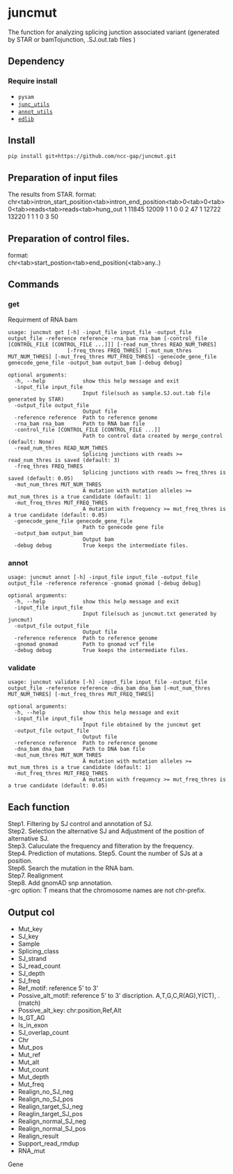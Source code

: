 # juncmut

The function for analyzing splicing junction associated variant (generated by STAR or bamTojunction, .SJ.out.tab files )

## Dependency

### Require install
 - `pysam`
 - [`junc_utils`](https://github.com/friend1ws/junc_utils)
 - [`annot_utils`](https://github.com/friend1ws/annot_utils)
 - [`edlib`](https://github.com/Martinsos/edlib)

## Install

```
pip install git+https://github.com/ncc-gap/juncmut.git
```

## Preparation of input files

The results from STAR.
format:<br>
chr\<tab>intron_start_position\<tab>intron_end_position\<tab>0\<tab>0\<tab>0\<tab>reads\<tab>reads\<tab>hung_out
1	11845	12009	1	1	0	0	2	47
1	12722	13220	1	1	1	0	3	50

## Preparation of control files.
format:<br>
chr\<tab>start_postion\<tab>end_position(\<tab>any..)

## Commands
### get

Requirment of RNA bam
```
usage: juncmut get [-h] -input_file input_file -output_file output_file -reference reference -rna_bam rna_bam [-control_file [CONTROL_FILE [CONTROL_FILE ...]]] [-read_num_thres READ_NUM_THRES]
                   [-freq_thres FREQ_THRES] [-mut_num_thres MUT_NUM_THRES] [-mut_freq_thres MUT_FREQ_THRES] -genecode_gene_file genecode_gene_file -output_bam output_bam [-debug debug]

optional arguments:
  -h, --help            show this help message and exit
  -input_file input_file
                        Input file(such as sample.SJ.out.tab file generated by STAR)
  -output_file output_file
                        Output file
  -reference reference  Path to reference genome
  -rna_bam rna_bam      Path to RNA bam file
  -control_file [CONTROL_FILE [CONTROL_FILE ...]]
                        Path to control data created by merge_control (default: None)
  -read_num_thres READ_NUM_THRES
                        Splicing junctions with reads >= read_num_thres is saved (default: 3)
  -freq_thres FREQ_THRES
                        Splicing junctions with reads >= freq_thres is saved (default: 0.05)
  -mut_num_thres MUT_NUM_THRES
                        A mutation with mutation alleles >= mut_num_thres is a true candidate (default: 1)
  -mut_freq_thres MUT_FREQ_THRES
                        A mutation with frequency >= mut_freq_thres is a true candidate (default: 0.05)
  -genecode_gene_file genecode_gene_file
                        Path to genecode gene file
  -output_bam output_bam
                        Output bam
  -debug debug          True keeps the intermediate files.
```
### annot
```
usage: juncmut annot [-h] -input_file input_file -output_file output_file -reference reference -gnomad gnomad [-debug debug]

optional arguments:
  -h, --help            show this help message and exit
  -input_file input_file
                        Input file(such as juncmut.txt generated by juncmut)
  -output_file output_file
                        Output file
  -reference reference  Path to reference genome
  -gnomad gnomad        Path to gnomad vcf file
  -debug debug          True keeps the intermediate files.
```
### validate
```
usage: juncmut validate [-h] -input_file input_file -output_file output_file -reference reference -dna_bam dna_bam [-mut_num_thres MUT_NUM_THRES] [-mut_freq_thres MUT_FREQ_THRES]

optional arguments:
  -h, --help            show this help message and exit
  -input_file input_file
                        Input file obtained by the juncmut get
  -output_file output_file
                        Output file
  -reference reference  Path to reference genome
  -dna_bam dna_bam      Path to DNA bam file
  -mut_num_thres MUT_NUM_THRES
                        A mutation with mutation alleles >= mut_num_thres is a true candidate (default: 1)
  -mut_freq_thres MUT_FREQ_THRES
                        A mutation with frequency >= mut_freq_thres is a true candidate (default: 0.05)
```

## Each function

Step1. Filtering by SJ control and annotation of SJ.  
Step2. Selection the alternative SJ and Adjustment of the position of alternative SJ.              
Step3. Caluculate the frequency and filteration by the frequency.       
Step4. Prediction of mutations.
Step5. Count the number of SJs at a position.  
Step6. Search the mutation in the RNA bam.  
Step7. Realignment  
Step8. Add gnomAD snp annotation.  
-grc option: T means that the chromosome names are not chr-prefix.

## Output col  
 - Mut_key
 - SJ_key
 - Sample
 - Splicing_class
 - SJ_strand
 - SJ_read_count
 - SJ_depth
 - SJ_freq
 - Ref_motif: reference 5’ to 3’
 - Possive_alt_motif: reference 5’ to 3’ discription. A,T,G,C,R(AG),Y(CT), .(match)
 - Possive_alt_key: chr:position,Ref,Alt
 - Is_GT_AG
 - Is_in_exon
 - SJ_overlap_count
 - Chr
 - Mut_pos
 - Mut_ref
 - Mut_alt
 - Mut_count
 - Mut_depth
 - Mut_freq
 - Realign_no_SJ_neg
 - Realign_no_SJ_pos
 - Realign_target_SJ_neg
 - Reaglin_target_SJ_pos
 - Realign_normal_SJ_neg
 - Realign_normal_SJ_pos
 - Realign_result
 - Support_read_rmdup
 - RNA_mut

Gene 
